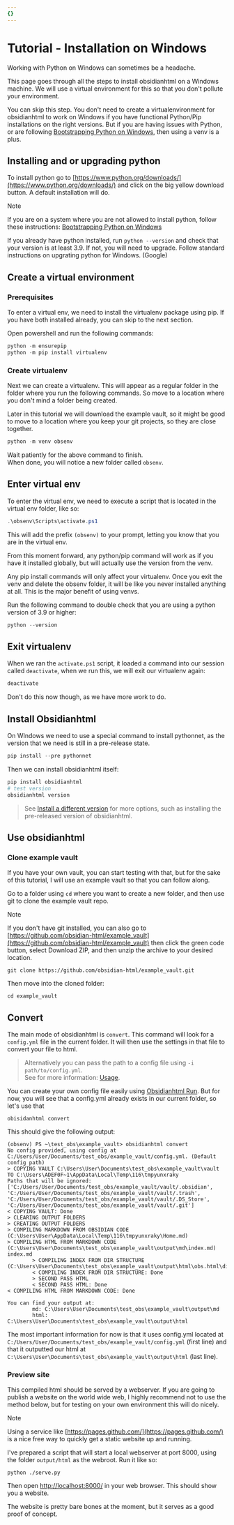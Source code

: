 ```yaml
---
{}
---
```

# Tutorial - Installation on Windows   
   
Working with Python on Windows can sometimes be a headache.   
   
This page goes through all the steps to install obsidianhtml on a Windows machine. We will use a virtual environment for this so that you don't pollute your environment.   
   
You can skip this step. You don't need to create a virtualenvironment for obsidianhtml to work on Windows if you have functional Python/Pip installations on the right versions. But if you are having issues with Python, or are following [Bootstrapping Python on Windows](../../Instructions/Tutorials/Specifics/Bootstrapping%20Python%20on%20Windows.md), then using a venv is a plus.   
   
## Installing and or upgrading python   
To install python go to [https://www.python.org/downloads/](https://www.python.org/downloads/) and click on the big yellow download button. A default installation will do.   
   
> [!note]   
> If you are on a system where you are not allowed to install python, follow these instructions: [Bootstrapping Python on Windows](../../Instructions/Tutorials/Specifics/Bootstrapping%20Python%20on%20Windows.md)   
   
If you already have python installed, run `python --version` and check that your version is at least 3.9. If not, you will need to upgrade. Follow standard instructions on upgrating python for Windows. (Google)   
   
## Create a virtual environment   
### Prerequisites   
To enter a virtual env, we need to install the virtualenv package using pip. If you have both installed already, you can skip to the next section.   
   
Open powershell and run the following commands:   
   
``` powershell
python -m ensurepip
python -m pip install virtualenv
```
   
   
### Create virtualenv   
Next we can create a virtualenv. This will appear as a regular folder in the folder where you run the following commands. So move to a location where you don't mind a folder being created.    
   
Later in this tutorial we will download the example vault, so it might be good to move to a location where you keep your git projects, so they are close together.   
   
``` powershell
python -m venv obsenv
```
   
   
Wait patiently for the above command to finish.   
When done, you will notice a new folder called `obsenv`.   
   
## Enter virtual env   
To enter the virtual env, we need to execute a script that is located in the virtual env folder, like so:   
``` powershell
.\obsenv\Scripts\activate.ps1
```
   
   
This will add the prefix `(obsenv)` to your prompt, letting you know that you are in the virtual env.   
   
From this moment forward, any python/pip command will work as if you have it installed globally, but will actually use the version from the venv.    
   
Any pip install commands will only affect your virtualenv. Once you exit the venv and delete the obsenv folder, it will be like you never installed anything at all. This is the major benefit of using venvs.   
   
Run the following command to double check that you are using a python version of 3.9 or higher:   
   
``` powershell
python --version
```
   
   
## Exit virtualenv   
When we ran the `activate.ps1` script, it loaded a command into our session called `deactivate`, when we run this, we will exit our virtualenv again:   
   
``` powershell
deactivate
```
   
   
Don't do this now though, as we have more work to do.   
   
## Install Obsidianhtml   
On WIndows we need to use a special command to install pythonnet, as the version that we need is still in a pre-release state.   
   
``` powershell
pip install --pre pythonnet 
```
   
   
Then we can install obsidianhtml itself:   
   
``` powershell
pip install obsidianhtml
# test version
obsidianhtml version
```
   
   
> See [Install a different version](../../Instructions/Install%20a%20different%20version.md) for more options, such as installing the pre-released version of obsidianhtml.   
   
   
## Use obsidianhtml   
### Clone example vault   
If you have your own vault, you can start testing with that, but for the sake of this tutorial, I will use an example vault so that you can follow along.   
   
Go to a folder using `cd` where you want to create a new folder, and then use git to clone the example vault repo.   
   
> [!note]    
> If you don't have git installed, you can also go to [https://github.com/obsidian-html/example_vault](https://github.com/obsidian-html/example_vault) then click the green code button, select Download ZIP, and then unzip the archive to your desired location.   
   
```
git clone https://github.com/obsidian-html/example_vault.git
```
   
   
Then move into the cloned folder:   
   
```
cd example_vault
```
   
   
## Convert   
The main mode of obsidianhtml is `convert`. This command will look for a `config.yml` file in the current folder. It will then use the settings in that file to convert your file to html.   
   
> Alternatively you can pass the path to a config file using `-i path/to/config.yml`.    
> See for more information: [Usage](../../Instructions/Usage.md).    
   
You can create your own config file easily using [Obsidianhtml Run](../../Instructions/Obsidianhtml%20Run.md). But for now, you will see that a config.yml already exists in our current folder, so let's use that   
   
```
obisidanhtml convert
```
   
   
This should give the following output:   
```
(obsenv) PS ~\test_obs\example_vault> obsidianhtml convert
No config provided, using config at C:/Users/User/Documents/test_obs/example_vault/config.yml. (Default config path)
> COPYING VAULT C:\Users\User\Documents\test_obs\example_vault\vault TO C:\Users\ADEF0F~1\AppData\Local\Temp\116\tmpyunxraky
Paths that will be ignored: ['C:/Users/User/Documents/test_obs/example_vault/vault/.obsidian', 'C:/Users/User/Documents/test_obs/example_vault/vault/.trash', 'C:/Users/User/Documents/test_obs/example_vault/vault/.DS_Store', 'C:/Users/User/Documents/test_obs/example_vault/vault/.git']
< COPYING VAULT: Done
> CLEARING OUTPUT FOLDERS
> CREATING OUTPUT FOLDERS
> COMPILING MARKDOWN FROM OBSIDIAN CODE (C:\Users\User\AppData\Local\Temp\116\tmpyunxraky\Home.md)
> COMPILING HTML FROM MARKDOWN CODE (C:\Users\User\Documents\test_obs\example_vault\output\md\index.md)
index.md
        > COMPILING INDEX FROM DIR STRUCTURE (C:\Users\User\Documents\test_obs\example_vault\output\html\obs.html\dir_index.html)
        < COMPILING INDEX FROM DIR STRUCTURE: Done
        > SECOND PASS HTML
        < SECOND PASS HTML: Done
< COMPILING HTML FROM MARKDOWN CODE: Done

You can find your output at:
        md: C:\Users\User\Documents\test_obs\example_vault\output\md
        html: C:\Users\User\Documents\test_obs\example_vault\output\html
```
   
   
The most important information for now is that it uses config.yml located at `C:/Users/User/Documents/test_obs/example_vault/config.yml` (first line) and that it outputted our html at `C:\Users\User\Documents\test_obs\example_vault\output\html` (last line).   
   
### Preview site   
This compiled html should be served by a webserver. If you are going to publish a website on the world wide web, I highly recommend not to use the method below, but for testing on your own environment this will do nicely.   
   
> [!note]    
> Using a service like [https://pages.github.com/](https://pages.github.com/) is a nice free way to quickly get a static website up and running.    
   
I've prepared a script that will start a local webserver at port 8000, using the folder `output/html` as the webroot. Run it like so:   
   
```
python ./serve.py
```
   
   
Then open [http://localhost:8000/](http://localhost:8000/) in your web browser. This should show you a website.   
   
The website is pretty bare bones at the moment, but it serves as a good proof of concept.